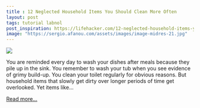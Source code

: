 ```yaml
---
title : 12 Neglected Household Items You Should Clean More Often
layout: post
tags: tutorial labnol
post_inspiration: https://lifehacker.com/12-neglected-household-items-you-should-clean-more-ofte-1846588570
image: "https://sergio.afanou.com/assets/images/image-midres-21.jpg"
---
```


<img src="https://i.kinja-img.com/gawker-media/image/upload/s--5H7QPIIG--/c_fit,fl_progressive,q_80,w_636/ujf3vmugvwydzubdwqx2.jpg" /><p>You are reminded every day to wash your dishes after meals because they pile up in the sink. You remember to wash your tub when you see evidence of grimy build-up. You clean your toilet regularly for obvious reasons. But household items that slowly get dirty over longer periods of time get overlooked. Yet items like…</p><p><a href="https://lifehacker.com/12-neglected-household-items-you-should-clean-more-ofte-1846588570">Read more...</a></p>